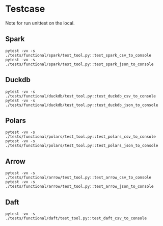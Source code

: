 # Testcase

Note for run unittest on the local.

## Spark

```shell
pytest -vv -s ./tests/functional/spark/test_tool.py::test_spark_csv_to_console
pytest -vv -s ./tests/functional/spark/test_tool.py::test_spark_json_to_console
```

## Duckdb

```shell
pytest -vv -s ./tests/functional/duckdb/test_tool.py::test_duckdb_csv_to_console
pytest -vv -s ./tests/functional/duckdb/test_tool.py::test_duckdb_json_to_console
```

## Polars

```shell
pytest -vv -s ./tests/functional/polars/test_tool.py::test_polars_csv_to_console
pytest -vv -s ./tests/functional/polars/test_tool.py::test_polars_json_to_console
```

## Arrow

```shell
pytest -vv -s ./tests/functional/arrow/test_tool.py::test_arrow_csv_to_console
pytest -vv -s ./tests/functional/arrow/test_tool.py::test_arrow_json_to_console
```

## Daft

```shell
pytest -vv -s ./tests/functional/daft/test_tool.py::test_daft_csv_to_console
```
